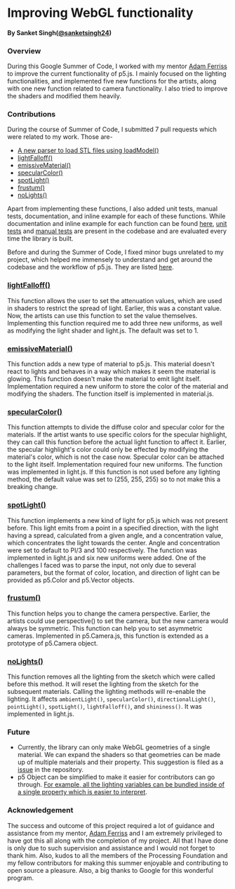 # Improving WebGL functionality
#### By Sanket Singh([@sanketsingh24](https://github.com/sanketsingh24))

### Overview
During this Google Summer of Code, I worked with my mentor [Adam Ferriss](https://github.com/aferriss) to improve the current functionality of p5.js. I mainly focused on the lighting functionalities, and implemented five new functions for the artists, along with one new function related to camera functionality. I also tried to improve the shaders and modified them heavily.

### Contributions
During the course of Summer of Code, I submitted 7 pull requests which were related to my work. Those are-
- [A new parser to load STL files using loadModel()](https://github.com/processing/p5.js/pull/3675)
- [lightFalloff()](https://github.com/processing/p5.js/pull/3786)
- [emissiveMaterial()](https://github.com/processing/p5.js/pull/3820)
- [specularColor()](https://github.com/processing/p5.js/pull/3843)
- [spotLight()](https://github.com/processing/p5.js/pull/3913)
- [frustum()](https://github.com/processing/p5.js/pull/3927)
- [noLights()](https://github.com/processing/p5.js/pull/3955)

Apart from implementing these functions, I also added unit tests, manual tests, documentation, and inline example for each of these functions. While documentation and inline example for each function can be found [here](https://p5js.org/reference/), [unit tests](https://github.com/processing/p5.js/tree/main/test/unit) and [manual tests](https://github.com/processing/p5.js/tree/main/test/manual-test-examples) are present in the codebase and are evaluated every time the library is built.

Before and during the Summer of Code, I fixed minor bugs unrelated to my project, which helped me immensely to understand and get around the codebase and the workflow of p5.js. They are listed [here](https://github.com/processing/p5.js/pulls?utf8=%E2%9C%93&q=is%3Apr+author%3Asanketsingh24).

### [lightFalloff()](https://p5js.org/reference/#/p5/lightFalloff)
This function allows the user to set the attenuation values, which are used in shaders to restrict the spread of light. Earlier, this was a constant value. Now, the artists can use this function to set the value themselves. Implementing this function required me to add three new uniforms, as well as modifying the light shader and light.js. The default was set to 1.

### [emissiveMaterial()](https://github.com/processing/p5.js/pull/3820)
This function adds a new type of material to p5.js. This material doesn't react to lights and behaves in a way which makes it seem the material is glowing. This function doesn't make the material to emit light itself. Implementation required a new uniform to store the color of the material and modifying the shaders. The function itself is implemented in material.js.

### [specularColor()](https://github.com/processing/p5.js/pull/3843)
This function attempts to divide the diffuse color and specular color for the materials. If the artist wants to use specific colors for the specular highlight, they can call this function before the actual light function to affect it. Earlier, the specular highlight's color could only be effected by modifying the material's color, which is not the case now. Specular color can be attached to the light itself. Implementation required four new uniforms. The function was implemented in light.js. If this function is not used before any lighting method, the default value was set to (255, 255, 255) so to not make this a breaking change.

### [spotLight()](https://github.com/processing/p5.js/pull/3913)
This function implements a new kind of light for p5.js which was not present before. This light emits from a point in a specified direction, with the light having a spread, calculated from a given angle, and a concentration value, which concentrates the light towards the center. Angle and concentration were set to default to PI/3 and 100 respectively. The function was implemented in light.js and six new uniforms were added. One of the challenges I faced was to parse the input, not only due to several parameters, but the format of color, location, and direction of light can be provided as p5.Color and p5.Vector objects.

### [frustum()](https://github.com/processing/p5.js/pull/3927)
This function helps you to change the camera perspective. Earlier, the artists could use perspective() to set the camera, but the new camera would always be symmetric. This function can help you to set asymmetric cameras. Implemented in p5.Camera.js, this function is extended as a prototype of p5.Camera object.

### [noLights()](https://github.com/processing/p5.js/pull/3955)
This function removes all the lighting from the sketch which were called before this method. It will reset the lighting from the sketch for the subsequent materials. Calling the lighting methods will re-enable the lighting. It affects `ambientLight()`, `specularColor()`, `directionalLight()`, `pointLight()`, `spotLight()`, `lightFalloff()`, and `shininess()`. It was implemented in light.js.

### Future
- Currently, the library can only make WebGL geometries of a single material. We can expand the shaders so that geometries can be made up of multiple materials and their property. This suggestion is filed as a [issue](https://github.com/processing/p5.js/issues/3806) in the repository.
- p5 Object can be simplified to make it easier for contributors can go through. [For example, all the lighting variables can be bundled inside of a single property which is easier to interpret](https://github.com/processing/p5.js/pull/3843#pullrequestreview-270874570).

### Acknowledgement
The success and outcome of this project required a lot of guidance and assistance from my mentor, [Adam Ferriss]((https://github.com/aferriss)) and I am extremely privileged to have got this all along with the completion of my project. All that I have done is only due to such supervision and assistance and I would not forget to thank him. Also, kudos to all the members of the Processing Foundation and my fellow contributors for making this summer enjoyable and contributing to open source a pleasure. Also, a big thanks to Google for this wonderful program.